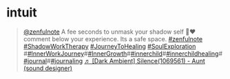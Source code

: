 # intuit

<blockquote class="tiktok-embed" cite="https://www.tiktok.com/@zenfulnote/video/7253113759110090030" data-video-id="7253113759110090030" style="max-width: 605px;min-width: 325px;" > <section> <a target="_blank" title="@zenfulnote" href="https://www.tiktok.com/@zenfulnote?refer=embed">@zenfulnote</a> A fee seconds to unmask your shadow self 🥹❤️ comment below your experience. Its a safe space.  <a title="zenfulnote" target="_blank" href="https://www.tiktok.com/tag/zenfulnote?refer=embed">#zenfulnote</a> <a title="shadowworktherapy" target="_blank" href="https://www.tiktok.com/tag/shadowworktherapy?refer=embed">#ShadowWorkTherapy</a> <a title="journeytohealing" target="_blank" href="https://www.tiktok.com/tag/journeytohealing?refer=embed">#JourneyToHealing</a> <a title="soulexploration" target="_blank" href="https://www.tiktok.com/tag/soulexploration?refer=embed">#SoulExploration</a> #<a title="innerworkjourney" target="_blank" href="https://www.tiktok.com/tag/innerworkjourney?refer=embed">#InnerWorkJourney</a>#<a title="innergrowth" target="_blank" href="https://www.tiktok.com/tag/innergrowth?refer=embed">#InnerGrowth</a>#<a title="innerchild" target="_blank" href="https://www.tiktok.com/tag/innerchild?refer=embed">#innerchild</a>#<a title="innerchildhealing" target="_blank" href="https://www.tiktok.com/tag/innerchildhealing?refer=embed">#innerchildhealing</a>#<a title="journal" target="_blank" href="https://www.tiktok.com/tag/journal?refer=embed">#journal</a>#<a title="journaling" target="_blank" href="https://www.tiktok.com/tag/journaling?refer=embed">#journaling</a> <a target="_blank" title="♬ [Dark Ambient] Silence(1069561) - Aunt (sound designer)" href="https://www.tiktok.com/music/Dark-Ambient-Silence-1069561-6997845299667175425?refer=embed">♬ [Dark Ambient] Silence(1069561) - Aunt (sound designer)</a> </section> </blockquote>
